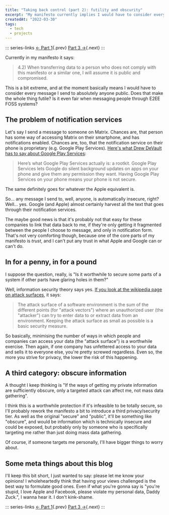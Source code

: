```yaml
---
title: "Taking back control (part 2): futility and obscurity"
excerpt: "My manifesto currently implies I would have to consider every message I send to absolutely anyone public. Is this reasonable?"
createdAt: "2022-03-30"
tags:
  - tech
  - projects
---
```


::: series-links
[← Part 1](/blog/0003-taking-back-control-1/){.prev}
[Part 3 →](/blog/0007-taking-back-control-3/){.next}
:::

Currently in my manifesto it says:

> 4.2) When transferring data to a person who does not comply with this
> manifesto or a similar one, I will assume it is public and compromised.

This is a bit extreme, and at the moment basically means I would have to
consider every message I send to absolutely anyone public. Does that make the
whole thing futile? Is it even fair when messaging people through E2EE FOSS
systems?

## The problem of notification services

Let's say I send a message to someone on Matrix. Chances are, that person has
some way of accessing Matrix on their smartphone, and has notifications
enabled. Chances are, too, that the notification service on their phone is
proprietary (e.g. Google Play Services). [Here's what Drew DeVault has to say
about Google Play Services](https://drewdevault.com/2018/08/08/Signal.html):

> Here’s what Google Play Services actually is: a rootkit. Google Play Services
> lets Google do silent background updates on apps on your phone and give them
> any permission they want. Having Google Play Services on your phone means
> your phone is not secure.

The same definitely goes for whatever the Apple equivalent is.

So... any message I send to, well, anyone, is automatically insecure, right?
Well... yes. Google (and Apple) almost certainly harvest all the text that goes
through their notification services.

The maybe good news is that it's probably not that easy for these companies to
link that data back to me, if they're only getting it fragmented between the
people I choose to message, and only in notification form. That's not very
comforting though, because one of the core parts of my manifesto is _trust_,
and I can't put any trust in what Apple and Google can or can't do.

## In for a penny, in for a pound

I suppose the question, really, is "Is it worthwhile to secure some parts of a
system if other parts have glaring holes in them?"

Well, information security theory says yes. [If you look at the wikipedia page
on attack surfaces](https://en.wikipedia.org/wiki/Attack_surface), it says:

> The attack surface of a software environment is the sum of the different
> points (for "attack vectors") where an unauthorized user (the "attacker") can
> try to enter data to or extract data from an environment. Keeping the attack
> surface as small as possible is a basic security measure.

So basically, minimising the number of ways in which people and companies can
access your data (the "attack surface") is a worthwhile exercise. Then again,
if one company has unfettered access to your data and sells it to everyone
else, you're pretty screwed regardless. Even so, the more you strive for
privacy, the lower the risk of this happening.

## A third category: obscure information

A thought I keep thinking is "If the ways of getting my private information
are sufficiently obscure, only a targeted attack can affect me, not mass data
gathering".

I think this is a worthwhile protection if it's infeasible to be totally
secure, so I'll probably rework the manifesto a bit to introduce a third
privacy/security tier. As well as the original "secure" and "public", it'll be
something like "obscure", and would be information which is technically
insecure and could be exposed, but probably only by someone who is specifically
targeting me rather than just doing mass data gathering.

Of course, if someone targets me personally, I'll have bigger things to worry
about.

## Some meta things about this blog

I'll keep this bit short, I just wanted to say: please let me know your
opinions! I wholeheartedly think that having your views challenged is the best
way to formulate good ones. Even if what you're gonna say is "you're stupid, I
love Apple and Facebook, please violate my personal data, Daddy Zuck.", I wanna
hear it. I don't kink-shame.

::: series-links
[← Part 1](/blog/0003-taking-back-control-1/){.prev}
[Part 3 →](/blog/0007-taking-back-control-3/){.next}
:::
